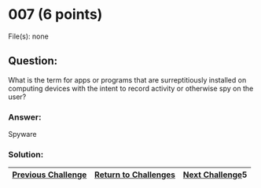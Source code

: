 # 007 (6 points)

File(s): none

## Question:

What is the term for apps or programs that are surreptitiously installed on computing devices with the intent to record activity or otherwise spy on the user?

### Answer:

Spyware

### Solution:



| [Previous Challenge](/Challenges/Protect-And-Defend/3) | [Return to Challenges](/Challenges/../../../#modules) | [Next Challenge](/Challenges/Protect-And-Defend/)5 |
| :------- | :-----: | ------: |